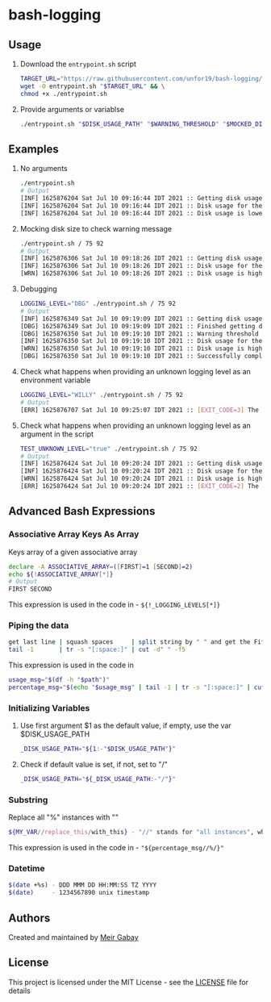 # bash-logging


## Usage

1. Download the `entrypoint.sh` script
    ```bash
    TARGET_URL="https://raw.githubusercontent.com/unfor19/bash-logging/master/entrypoint.sh" && \
    wget -O entrypoint.sh "$TARGET_URL" && \
    chmod +x ./entrypoint.sh
    ```
1. Provide arguments or variablse
    ```bash
    ./entrypoint.sh "$DISK_USAGE_PATH" "$WARNING_THRESHOLD" "$MOCKED_DISK_USAGE"
    ```

## Examples

1. No arguments
   ```bash
   ./entrypoint.sh
   # Output
   [INF] 1625876204 Sat Jul 10 09:16:44 IDT 2021 :: Getting disk usage ...
   [INF] 1625876204 Sat Jul 10 09:16:44 IDT 2021 :: Disk usage for the path "/" is 6%
   [INF] 1625876204 Sat Jul 10 09:16:44 IDT 2021 :: Disk usage is lower than the warning threshold 85%
   ```

1. Mocking disk size to check warning message
   ```bash
   ./entrypoint.sh / 75 92
   # Output
   [INF] 1625876306 Sat Jul 10 09:18:26 IDT 2021 :: Getting disk usage ...
   [INF] 1625876306 Sat Jul 10 09:18:26 IDT 2021 :: Disk usage for the path "/" is 92%
   [WRN] 1625876306 Sat Jul 10 09:18:26 IDT 2021 :: Disk usage is higher than the warning threshold 75%   
   ```
1. Debugging
   ```bash
   LOGGING_LEVEL="DBG" ./entrypoint.sh / 75 92
   # Output
   [INF] 1625876349 Sat Jul 10 09:19:09 IDT 2021 :: Getting disk usage ...
   [DBG] 1625876349 Sat Jul 10 09:19:09 IDT 2021 :: Finished getting disk usage 92 with the given path /
   [DBG] 1625876350 Sat Jul 10 09:19:10 IDT 2021 :: Warning threshold is 75
   [INF] 1625876350 Sat Jul 10 09:19:10 IDT 2021 :: Disk usage for the path "/" is 92%
   [WRN] 1625876350 Sat Jul 10 09:19:10 IDT 2021 :: Disk usage is higher than the warning threshold 75%
   [DBG] 1625876350 Sat Jul 10 09:19:10 IDT 2021 :: Successfully completed disk usage process
   ```
1. Check what happens when providing an unknown logging level as an environment variable
   ```bash
   LOGGING_LEVEL="WILLY" ./entrypoint.sh / 75 92
   # Output
   [ERR] 1625876707 Sat Jul 10 09:25:07 IDT 2021 :: [EXIT_CODE=3] The variable LOGGING_LEVEL "WILLY" does not exist in INF OFF WRN DBG
   ```
1. Check what happens when providing an unknown logging level as an argument in the script
   ```bash
   TEST_UNKNOWN_LEVEL="true" ./entrypoint.sh / 75 92
   # Output
   [INF] 1625876424 Sat Jul 10 09:20:24 IDT 2021 :: Getting disk usage ...
   [INF] 1625876424 Sat Jul 10 09:20:24 IDT 2021 :: Disk usage for the path "/" is 92%
   [WRN] 1625876424 Sat Jul 10 09:20:24 IDT 2021 :: Disk usage is higher than the warning threshold 75%
   [ERR] 1625876424 Sat Jul 10 09:20:24 IDT 2021 :: [EXIT_CODE=2] The argument "WONKA" does not exist in INF OFF WRN DBG   
   ```

## Advanced Bash Expressions

### Associative Array Keys As Array

Keys array of a given associative array
```bash 
declare -A ASSOCIATIVE_ARRAY=([FIRST]=1 [SECOND]=2)
echo ${!ASSOCIATIVE_ARRAY[*]}
# Output
FIRST SECOND
```

This expression is used in the code in - `${!_LOGGING_LEVELS[*]}`

### Piping the data

```bash
get last line | squash spaces     | split string by " " and get the Fifth Element (Milla Jovovich? Bruce Willis?)
tail -1       | tr -s "[:space:]" | cut -d" " -f5
```

This expression is used in the code in

```bash
usage_msg="$(df -h "$path")"
percentage_msg="$(echo "$usage_msg" | tail -1 | tr -s "[:space:]" | cut -d" " -f5)"
```

### Initializing Variables

1. Use first argument $1 as the default value, if empty, use the var $DISK_USAGE_PATH

   ```bash
   _DISK_USAGE_PATH="${1:-"$DISK_USAGE_PATH"}"
   ```

1. Check if default value is set, if not, set to "/"
   ```bash
   _DISK_USAGE_PATH="${_DISK_USAGE_PATH:-"/"}"
   ```

### Substring

Replace all "%" instances with ""
```bash
${MY_VAR//replace_this/with_this} - "//" stands for "all instances", when using "/" it removes the first instance only
```

This expression is used in the code in - `"${percentage_msg//%/}"`

### Datetime

```bash
$(date +%s) - DDD MMM DD HH:MM:SS TZ YYYY
$(date)     - 1234567890 unix timestamp
```

## Authors

Created and maintained by [Meir Gabay](https://github.com/unfor19)

## License

This project is licensed under the MIT License - see the [LICENSE](https://github.com/unfor19/bash-logging/blob/master/LICENSE) file for details
